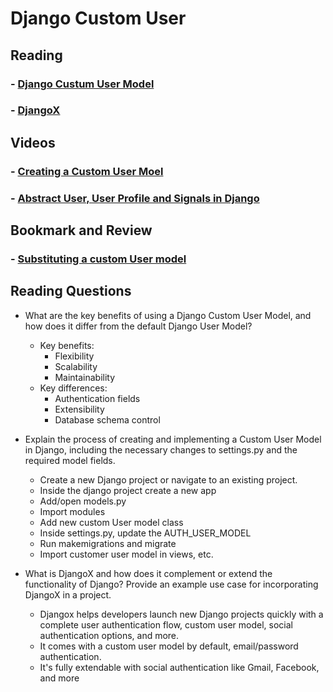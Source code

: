 # Django Custom User

## Reading

### - [Django Custum User Model](https://learndjango.com/tutorials/django-custom-user-model)

### - [DjangoX](https://github.com/wsvincent/djangox)

## Videos

### - [Creating a Custom User Moel](https://www.youtube.com/watch?v=eCeRC7E8Z7Y&t=59s)

### - [Abstract User, User Profile and Signals in Django](https://www.youtube.com/watch?v=EudKs1HPUfE)

## Bookmark and Review

### - [Substituting a custom User model](https://docs.djangoproject.com/en/3.0/topics/auth/customizing/#auth-custom-user)

## Reading Questions

- What are the key benefits of using a Django Custom User Model, and how does it differ from the default Django User Model?
  - Key benefits:
    - Flexibility
    - Scalability
    - Maintainability
  - Key differences:
    - Authentication fields
    - Extensibility
    - Database schema control

- Explain the process of creating and implementing a Custom User Model in Django, including the necessary changes to settings.py and the required model fields.
  - Create a new Django project or navigate to an existing project.
  - Inside the django project create a new app
  - Add/open models.py
  - Import modules
  - Add new custom User model class
  - Inside settings.py, update the AUTH_USER_MODEL
  - Run makemigrations and migrate
  - Import customer user model in views, etc.

- What is DjangoX and how does it complement or extend the functionality of Django? Provide an example use case for incorporating DjangoX in a project.
  - Djangox helps developers launch new Django projects quickly with a complete user authentication flow, custom user model, social authentication options, and more.
  - It comes with a custom user model by default, email/password authentication.
  - It's fully extendable with social authentication like Gmail, Facebook, and more
